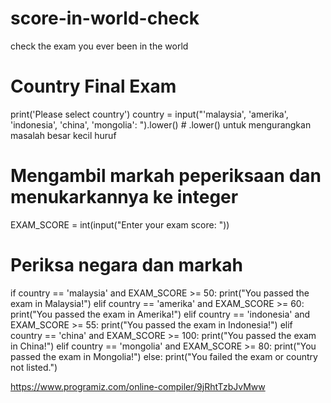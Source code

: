 # score-in-world-check
check the exam you ever been in the world

# Country Final Exam
print('Please select country')
country = input("'malaysia', 'amerika', 'indonesia', 'china', 'mongolia': ").lower()  # .lower() untuk mengurangkan masalah besar kecil huruf

# Mengambil markah peperiksaan dan menukarkannya ke integer
EXAM_SCORE = int(input("Enter your exam score: "))

# Periksa negara dan markah
if country == 'malaysia' and EXAM_SCORE >= 50:
    print("You passed the exam in Malaysia!")
elif country == 'amerika' and EXAM_SCORE >= 60:
    print("You passed the exam in Amerika!")
elif country == 'indonesia' and EXAM_SCORE >= 55:
    print("You passed the exam in Indonesia!")
elif country == 'china' and EXAM_SCORE >= 100:
    print("You passed the exam in China!")
elif country == 'mongolia' and EXAM_SCORE >= 80:
    print("You passed the exam in Mongolia!")
else:
    print("You failed the exam or country not listed.")



https://www.programiz.com/online-compiler/9jRhtTzbJvMww



